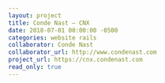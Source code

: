 ```yaml
---
layout: project
title: Conde Nast – CNX
date: 2018-07-01 00:00:00 -0500
categories: website rails
collaborator: Conde Nast
collaborator_url: http://www.condenast.com
project_url: https://cnx.condenast.com
read_only: true
---
```

